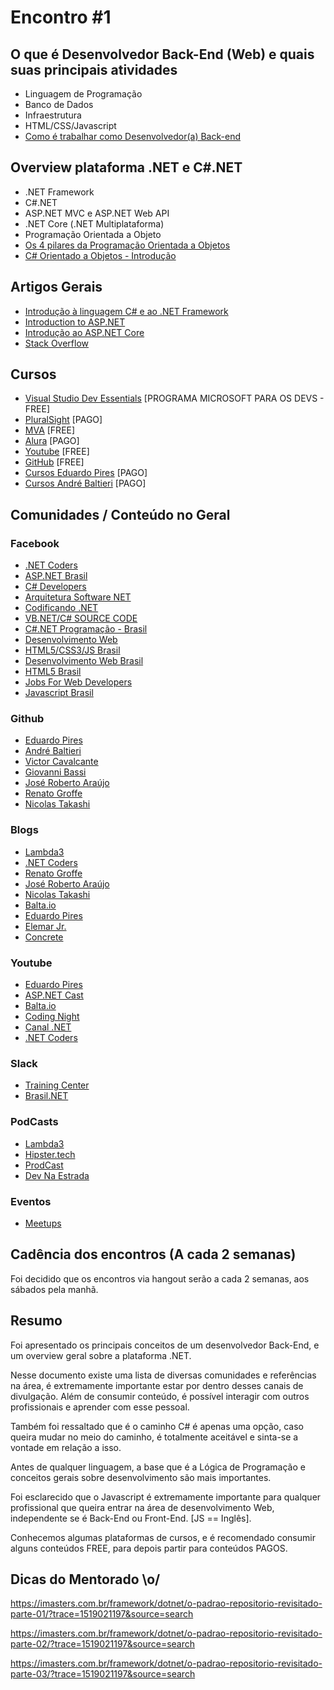 # Encontro #1

## O que é Desenvolvedor Back-End (Web) e quais suas principais atividades

 - Linguagem de Programação 
 - Banco de Dados 
 - Infraestrutura 
 - HTML/CSS/Javascript 
 - [Como é trabalhar como Desenvolvedor(a) Back-end](https://medium.com/trainingcenter/como-%C3%A9-trabalhar-como-desenvolvedor-backend-b40255d75626%29)

## Overview plataforma .NET e C#.NET

 - .NET Framework 
 - C#.NET 
 - ASP.NET MVC e ASP.NET Web API 
 - .NET Core (.NET Multiplataforma) 
 - Programação Orientada a Objeto
 - [Os 4 pilares da Programação Orientada a Objetos](http://www.devmedia.com.br/os-4-pilares-da-programacao-orientada-a-objetos/9264)
 - [C# Orientado a Objetos - Introdução](http://www.devmedia.com.br/c-orientado-a-objetos-introducao/29539)

## Artigos Gerais

 - [Introdução à linguagem C# e ao .NET Framework](https://docs.microsoft.com/pt-br/dotnet/csharp/getting-started/introduction-to-the-csharp-language-and-the-net-framework) 
 - [Introduction to ASP.NET](https://docs.microsoft.com/pt-br/aspnet/overview)
 - [Introdução ao ASP.NET Core](https://docs.microsoft.com/pt-br/aspnet/core/)
 - [Stack Overflow](https://pt.stackoverflow.com/questions/3581/qual-%C3%A9-a-diferen%C3%A7a-entre-c-e-asp-net)

## Cursos

 - [Visual Studio Dev Essentials](https://www.visualstudio.com/pt-br/dev-essentials/) [PROGRAMA MICROSOFT PARA OS DEVS - FREE]
 - [PluralSight](https://www.pluralsight.com/) [PAGO]
 - [MVA](https://mva.microsoft.com/) [FREE]
 - [Alura](https://www.alura.com.br/planos-cursos-online) [PAGO]
 - [Youtube](https://www.youtube.com/watch?v=9Uh0ynDB6ko&list=PLesCEcYj003SFffgnOcITHnCJavMf0ArD&index=1) [FREE]
 - [GitHub](https://willianjusten.com.br/novo-curso-de-git-e-github-para-iniciantes/) [FREE] 
 - [Cursos Eduardo Pires](http://www.eduardopires.net.br/cursos/) [PAGO]
 - [Cursos André Baltieri](http://balta.io/) [PAGO]

## Comunidades / Conteúdo no Geral

### Facebook

 - [.NET Coders](https://www.facebook.com/groups/netcoders/) 
 - [ASP.NET Brasil](https://www.facebook.com/groups/aspnetmvcbr/)
 - [C# Developers](https://www.facebook.com/groups/CSharpDevelopersBR/)
 - [Arquitetura Software NET](https://www.facebook.com/groups/arquiteturadotnet/)
 - [Codificando .NET](https://www.facebook.com/groups/523366451047313/)
 - [VB.NET/C# SOURCE CODE](https://www.facebook.com/groups/801351313292011/)
 - [C#.NET Programação - Brasil](https://www.facebook.com/groups/csharpbrasil/)
 - [Desenvolvimento Web](https://www.facebook.com/groups/desenvolvimentoweb/)
 - [HTML5/CSS3/JS Brasil](https://www.facebook.com/groups/htmlcssjsbrasil/)
 - [Desenvolvimento Web Brasil](https://www.facebook.com/groups/desenvolvimentowebbrasil/)
 - [HTML5 Brasil](https://www.facebook.com/groups/html5.br/)
 - [Jobs For Web Developers](https://www.facebook.com/groups/Jobs.for.web.developers/)
 - [Javascript Brasil](https://www.facebook.com/groups/javascriptbrasil/)

### Github

 - [Eduardo Pires](https://github.com/EduardoPires)
 - [André Baltieri](https://github.com/andrebaltieri)
 - [Victor Cavalcante](https://github.com/vcavalcante)
 - [Giovanni Bassi](https://github.com/giggio)
 - [José Roberto Araújo](https://github.com/jr-araujo)
 - [Renato Groffe](https://github.com/renatogroffe)
 - [Nicolas Takashi](https://github.com/nicolastakashi)

### Blogs

 - [Lambda3](https://www.lambda3.com.br/)
 - [.NET Coders](http://netcoders.com.br/)
 - [Renato Groffe](https://medium.com/@renato.groffe)
 - [José Roberto Araújo](http://www.jrobertoaraujo.com/)
 - [Nicolas Takashi](http://ntakashi.net/)
 - [Balta.io](http://balta.io/)
 - [Eduardo Pires](http://www.eduardopires.net.br/)
 - [Elemar Jr.](http://www.elemarjr.com/pt/)
 - [Concrete](https://www.concrete.com.br/2011/07/21/bem-vindo-ao-blog-da-concretesolutions/)

### Youtube

 - [Eduardo Pires](https://www.youtube.com/user/headfox)
 - [ASP.NET Cast](https://www.youtube.com/channel/UC1DrB2LTgVBGiZdgaOrzMCg)
 - [Balta.io](https://www.youtube.com/channel/UCgnACLvM9O5lfm9ZBh_d3cg)
 - [Coding Night](https://www.youtube.com/channel/UCLoVnmvp0fYn-BCK7yKTxUQ)
 - [Canal .NET](https://www.youtube.com/channel/UCIahKJr2Q50Sprk5ztPGnVg)
 - [.NET Coders](https://www.youtube.com/user/ComunidadeNetCoders)

### Slack

- [Training Center](https://ctgroups.herokuapp.com/)
- [Brasil.NET](https://brasildotnet.herokuapp.com/)

### PodCasts

- [Lambda3](https://www.lambda3.com.br/tag/podcast/)
- [Hipster.tech](https://hipsters.tech/)
- [ProdCast](https://www.concrete.com.br/category/prodcast/?categoryId=5)
- [Dev Na Estrada](http://devnaestrada.com.br/)

### Eventos

- [Meetups](https://www.meetup.com/pt-BR/)


## Cadência dos encontros (A cada 2 semanas)

Foi decidido que os encontros via hangout serão a cada 2 semanas, aos sábados pela manhã.

## Resumo

Foi apresentado os principais conceitos de um desenvolvedor Back-End, e um overview geral sobre a plataforma .NET.

Nesse documento existe uma lista de diversas comunidades e referências na área, é extremamente importante estar por dentro desses canais de divulgação. Além de consumir conteúdo, é possível interagir com outros profissionais e aprender com esse pessoal.

Também foi ressaltado que é o caminho C# é apenas uma opção, caso queira mudar no meio do caminho, é totalmente aceitável e sinta-se a vontade em relação a isso.

Antes de qualquer linguagem, a base que é a Lógica de Programação e conceitos gerais sobre desenvolvimento são mais importantes.

Foi esclarecido que o Javascript é extremamente importante para qualquer profissional que queira entrar na área de desenvolvimento Web, independente se é Back-End ou Front-End. [JS == Inglês].

Conhecemos algumas plataformas de cursos, e é recomendado consumir alguns conteúdos FREE, para depois partir para conteúdos PAGOS.

## Dicas do Mentorado \o/

https://imasters.com.br/framework/dotnet/o-padrao-repositorio-revisitado-parte-01/?trace=1519021197&source=search

https://imasters.com.br/framework/dotnet/o-padrao-repositorio-revisitado-parte-02/?trace=1519021197&source=search

https://imasters.com.br/framework/dotnet/o-padrao-repositorio-revisitado-parte-03/?trace=1519021197&source=search